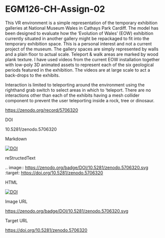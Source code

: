 # EGM126-CH-Assign-02

This VR environment is a simple representation of the temporary exhibition galleries at National Museum Wales in Cathays Park Cardiff. The model has been designed to evaluate how the ‘Evolution of Wales’ (EOW) exhibition currently situated in another gallery might be repackaged to fit into the temporary exhibition space. This is a personal interest and not a current project of the museum.
The gallery spaces are simply represented by walls and a plain floor to actual scale. Teleport & walk areas are marked by wood plank texture. I have used videos from the current EOW installation together with low-poly 3D animated assets to represent each of the six geological periods featured in the exhibition. The videos are at large scale to act a back-drops to the exhibits.

Interaction is limited to teleporting around the environment using the righthand grab switch to select areas in which to ‘teleport. There are no interactions other than each of the exhibits having a mesh collider component to prevent the user teleporting inside a rock, tree or dinosaur.

https://zenodo.org/record/5706320

 DOI

10.5281/zenodo.5706320

Markdown

[![DOI](https://zenodo.org/badge/DOI/10.5281/zenodo.5706320.svg)](https://doi.org/10.5281/zenodo.5706320)

reStructedText

.. image:: https://zenodo.org/badge/DOI/10.5281/zenodo.5706320.svg
   :target: https://doi.org/10.5281/zenodo.5706320

HTML

<a href="https://doi.org/10.5281/zenodo.5706320"><img src="https://zenodo.org/badge/DOI/10.5281/zenodo.5706320.svg" alt="DOI"></a>

Image URL

https://zenodo.org/badge/DOI/10.5281/zenodo.5706320.svg

Target URL

https://doi.org/10.5281/zenodo.5706320


